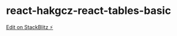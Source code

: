 # react-hakgcz-react-tables-basic

[Edit on StackBlitz ⚡️](https://stackblitz.com/edit/react-hakgcz-react-tables-basic)